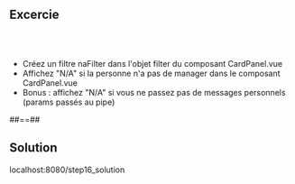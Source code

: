 <!-- .slide: class="sfeir-bg-pink exercice" -->
## Excercie
<br><br>
<ul>
    <li>Créez un filtre naFilter dans l'objet filter du composant CardPanel.vue</li>
    <li>Affichez "N/A" si la personne n'a pas de manager dans le composant CardPanel.vue</li>
    <li>Bonus : affichez "N/A" si vous ne passez pas de messages personnels (params passés au pipe)</li>
</ul>

##==##

<!-- .slide: class="sfeir-bg-blue exercice" -->
## Solution
<span class="full-center">localhost:8080/step16_solution</span>
